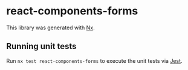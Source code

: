 # react-components-forms

This library was generated with [Nx](https://nx.dev).

## Running unit tests

Run `nx test react-components-forms` to execute the unit tests via [Jest](https://jestjs.io).

